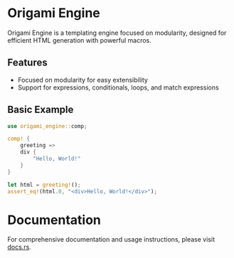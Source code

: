 # Origami Engine

Origami Engine is a templating engine focused on modularity, designed for efficient HTML generation with powerful macros.

## Features

- Focused on modularity for easy extensibility
- Support for expressions, conditionals, loops, and match expressions

## Basic Example

```rust
use origami_engine::comp;

comp! {
    greeting =>
    div {
        "Hello, World!"
    }
}

let html = greeting!();
assert_eq!(html.0, "<div>Hello, World!</div>");
```

# Documentation

For comprehensive documentation and usage instructions, please visit [docs.rs](https://docs.rs/origami-engine/latest/origami_engine/).
